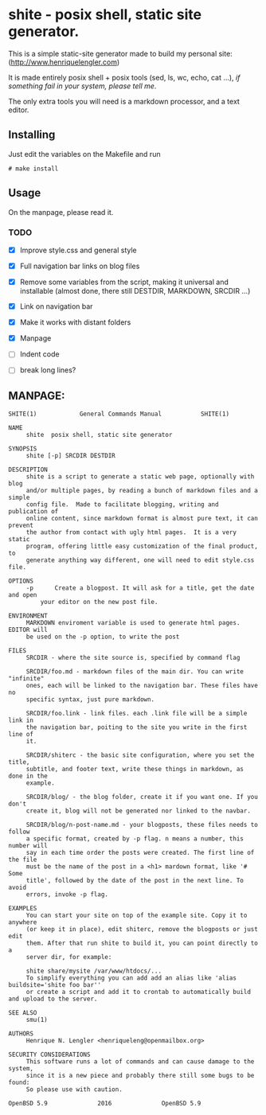 # shite - posix shell, static site generator.

This is a simple static-site generator made to build my personal site:
(http://www.henriquelengler.com)

It is made entirely posix shell + posix tools (sed, ls, wc, echo, cat
...), *if something fail in your system, please tell me*.

The only extra tools you will need is a markdown processor, and a text editor.

## Installing
Just edit the variables on the Makefile and run 

    # make install

## Usage

On the manpage, please read it.

### TODO

- [x] Improve style.css and general style

- [x] Full navigation bar links on blog files

- [x] Remove some variables from the script, making it universal and
  installable (almost done, there still DESTDIR, MARKDOWN, SRCDIR ...)

- [x] Link on navigation bar

- [x] Make it works with distant folders

- [x] Manpage

- [ ] Indent code

- [ ] break long lines?

## MANPAGE:

    SHITE(1)		    General Commands Manual		      SHITE(1)

    NAME
         shite  posix shell, static site generator
    
    SYNOPSIS
         shite [-p] SRCDIR DESTDIR
    
    DESCRIPTION
         shite is a script to generate a static web page, optionally with blog
         and/or multiple pages, by reading a bunch of markdown files and a simple
         config file.  Made to facilitate blogging, writing and publication of
         online content, since markdown format is almost pure text, it can prevent
         the author from contact with ugly html pages.  It is a very static
         program, offering little easy customization of the final product, to
         generate anything way different, one will need to edit style.css file.
    
    OPTIONS
         -p	     Create a blogpost. It will ask for a title, get the date and open
    	     your editor on the new post file.
    
    ENVIRONMENT
         MARKDOWN enviroment variable is used to generate html pages.  EDITOR will
         be used on the -p option, to write the post
    
    FILES
         SRCDIR - where the site source is, specified by command flag
    
         SRCDIR/foo.md - markdown files of the main dir. You can write "infinite"
         ones, each will be linked to the navigation bar. These files have no
         specific syntax, just pure markdown.
    
         SRCDIR/foo.link - link files. each .link file will be a simple link in
         the navigation bar, poiting to the site you write in the first line of
         it.
    
         SRCDIR/shiterc - the basic site configuration, where you set the title,
         subtitle, and footer text, write these things in markdown, as done in the
         example.
    
         SRCDIR/blog/ - the blog folder, create it if you want one. If you don't
         create it, blog will not be generated nor linked to the navbar.
    
         SRCDIR/blog/n-post-name.md - your blogposts, these files needs to follow
         a specific format, created by -p flag. n means a number, this number will
         say in each time order the posts were created. The first line of the file
         must be the name of the post in a <h1> mardown format, like '# Some
         title', followed by the date of the post in the next line. To avoid
         errors, invoke -p flag.
    
    EXAMPLES
         You can start your site on top of the example site. Copy it to anywhere
         (or keep it in place), edit shiterc, remove the blogposts or just edit
         them. After that run shite to build it, you can point directly to a
         server dir, for example:
    
         shite share/mysite /var/www/htdocs/...
         To simplify everything you can add add an alias like 'alias buildsite='shite foo bar''
         or create a script and add it to crontab to automatically build and upload to the server.
    
    SEE ALSO
         smu(1)
    
    AUTHORS
         Henrique N. Lengler <henriqueleng@openmailbox.org>
    
    SECURITY CONSIDERATIONS
         This software runs a lot of commands and can cause damage to the system,
         since it is a new piece and probably there still some bugs to be found:
         So please use with caution.
    
    OpenBSD 5.9			     2016			   OpenBSD 5.9
